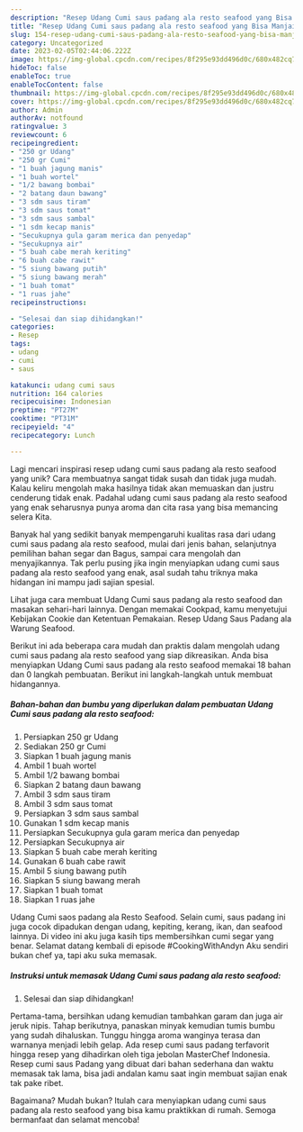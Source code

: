 ```yaml
---
description: "Resep Udang Cumi saus padang ala resto seafood yang Bisa Manjain Lidah"
title: "Resep Udang Cumi saus padang ala resto seafood yang Bisa Manjain Lidah"
slug: 154-resep-udang-cumi-saus-padang-ala-resto-seafood-yang-bisa-manjain-lidah
category: Uncategorized
date: 2023-02-05T02:44:06.222Z
image: https://img-global.cpcdn.com/recipes/8f295e93dd496d0c/680x482cq70/udang-cumi-saus-padang-ala-resto-seafood-foto-resep-utama.jpg
hideToc: false
enableToc: true
enableTocContent: false
thumbnail: https://img-global.cpcdn.com/recipes/8f295e93dd496d0c/680x482cq70/udang-cumi-saus-padang-ala-resto-seafood-foto-resep-utama.jpg
cover: https://img-global.cpcdn.com/recipes/8f295e93dd496d0c/680x482cq70/udang-cumi-saus-padang-ala-resto-seafood-foto-resep-utama.jpg
author: Admin
authorAv: notfound
ratingvalue: 3
reviewcount: 6
recipeingredient:
- "250 gr Udang"
- "250 gr Cumi"
- "1 buah jagung manis"
- "1 buah wortel"
- "1/2 bawang bombai"
- "2 batang daun bawang"
- "3 sdm saus tiram"
- "3 sdm saus tomat"
- "3 sdm saus sambal"
- "1 sdm kecap manis"
- "Secukupnya gula garam merica dan penyedap"
- "Secukupnya air"
- "5 buah cabe merah keriting"
- "6 buah cabe rawit"
- "5 siung bawang putih"
- "5 siung bawang merah"
- "1 buah tomat"
- "1 ruas jahe"
recipeinstructions:

- "Selesai dan siap dihidangkan!"
categories:
- Resep
tags:
- udang
- cumi
- saus

katakunci: udang cumi saus 
nutrition: 164 calories
recipecuisine: Indonesian
preptime: "PT27M"
cooktime: "PT31M"
recipeyield: "4"
recipecategory: Lunch

---
```





Lagi mencari inspirasi resep udang cumi saus padang ala resto seafood yang unik? Cara membuatnya sangat tidak susah dan tidak juga mudah. Kalau keliru mengolah maka hasilnya tidak akan memuaskan dan justru cenderung tidak enak. Padahal udang cumi saus padang ala resto seafood yang enak seharusnya punya aroma dan cita rasa yang bisa memancing selera Kita.





Banyak hal yang sedikit banyak mempengaruhi kualitas rasa dari udang cumi saus padang ala resto seafood, mulai dari jenis bahan, selanjutnya pemilihan bahan segar dan Bagus, sampai cara mengolah dan menyajikannya. Tak perlu pusing jika ingin menyiapkan udang cumi saus padang ala resto seafood yang enak,      asal sudah tahu triknya maka hidangan ini mampu jadi sajian spesial.














Lihat juga cara membuat Udang Cumi saus padang ala resto seafood dan masakan sehari-hari lainnya. Dengan memakai Cookpad, kamu menyetujui Kebijakan Cookie dan Ketentuan Pemakaian. Resep Udang Saus Padang ala Warung Seafood.






Berikut ini ada beberapa cara mudah dan praktis dalam mengolah udang cumi saus padang ala resto seafood yang siap dikreasikan. Anda bisa menyiapkan Udang Cumi saus padang ala resto seafood memakai 18 bahan dan 0 langkah pembuatan. Berikut ini langkah-langkah untuk membuat hidangannya.

<!--inarticleads1-->

##### Bahan-bahan dan bumbu yang diperlukan dalam pembuatan Udang Cumi saus padang ala resto seafood:

1. Persiapkan 250 gr Udang
1. Sediakan 250 gr Cumi
1. Siapkan 1 buah jagung manis
1. Ambil 1 buah wortel
1. Ambil 1/2 bawang bombai
1. Siapkan 2 batang daun bawang
1. Ambil 3 sdm saus tiram
1. Ambil 3 sdm saus tomat
1. Persiapkan 3 sdm saus sambal
1. Gunakan 1 sdm kecap manis
1. Persiapkan Secukupnya gula garam merica dan penyedap
1. Persiapkan Secukupnya air
1. Siapkan 5 buah cabe merah keriting
1. Gunakan 6 buah cabe rawit
1. Ambil 5 siung bawang putih
1. Siapkan 5 siung bawang merah
1. Siapkan 1 buah tomat
1. Siapkan 1 ruas jahe


Udang Cumi saos padang ala Resto Seafood. Selain cumi, saus padang ini juga cocok dipadukan dengan udang, kepiting, kerang, ikan, dan seafood lainnya. Di video ini aku juga kasih tips membersihkan cumi segar yang benar. Selamat datang kembali di episode #CookingWithAndyn Aku sendiri bukan chef ya, tapi aku suka memasak. 

<!--inarticleads2-->

##### Instruksi untuk memasak Udang Cumi saus padang ala resto seafood:


1. Selesai dan siap dihidangkan!

Pertama-tama, bersihkan udang kemudian tambahkan garam dan juga air jeruk nipis. Tahap berikutnya, panaskan minyak kemudian tumis bumbu yang sudah dihaluskan. Tunggu hingga aroma wanginya terasa dan warnanya menjadi lebih gelap. Ada resep cumi saus padang terfavorit hingga resep yang dihadirkan oleh tiga jebolan MasterChef Indonesia. Resep cumi saus Padang yang dibuat dari bahan sederhana dan waktu memasak tak lama, bisa jadi andalan kamu saat ingin membuat sajian enak tak pake ribet. 

Bagaimana? Mudah bukan? Itulah cara menyiapkan udang cumi saus padang ala resto seafood yang bisa kamu praktikkan di rumah. Semoga bermanfaat dan selamat mencoba!
